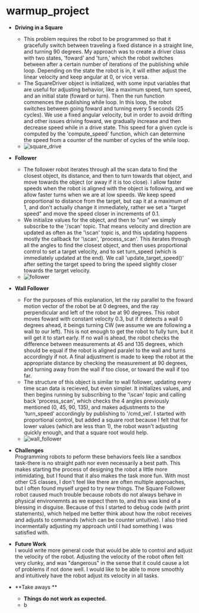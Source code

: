 # warmup_project
* **Driving in a Square**
  * This problem requires the robot to be programmed so that it gracefully switch between traveling a fixed distance in a straight line, and turning 90 degrees. My approach was to create a driver class with two states, 'foward' and 'turn,' which the robot switches between after a certain number of iterations of the publishing while loop. Depending on the state the robot is in, it will either adjust the linear velocity and keep angular at 0, or vice versa.
  * The SquareDriver object is initialized, with some input variables that are useful for adjusting behavior, like a maximum speed, turn speed, and an initial state (foward or turn). Then the run function commences the publishing while loop. In this loop, the robot switches between going foward and turning every 5 seconds (25 cycles). We use a fixed angular velocity, but in order to avoid drifting and other issues driving foward, we gradually increase and then decrease speed while in a drive state. This speed for a given cycle is computed by the 'compute_speed' function, which can determine the speed from a counter of the number of cycles of the while loop. 
  * ![square_drive](https://user-images.githubusercontent.com/63179479/113523140-9cd24f80-956b-11eb-9edb-7472dedde20c.gif)
* **Follower**
  * The follower robot iterates through all the scan data to find the closest object, its distance, and then to turn towards that object, and move towards the object (or away if it is too close). I allow faster speeds when the robot is aligned with the object is following, and we allow faster turns when we are at low speeds. We keep speed proportional to distance from the target, but cap it at a maximum of 1, and don't actually change it immediately, rather we set a "target speed" and move the speed closer in increments of 0.1.
  * We initialize values for the object, and then to "run" we simply subscribe to the '/scan' topic. That means velocity and direction are updated as often as the '\scan' topic is, and this updating happens mostly the callback for '\scan', 'process_scan'. This iterates through all the angles to find the closest object, and then uses proportional control to set a target velocity, and to set turn_speed (which is immediately updated at the end). We call 'update_target_speed()' after setting the target speed to bring the speed slightly closer towards the target velocity.
  * ![follower](https://user-images.githubusercontent.com/63179479/114346576-52cc0980-9b29-11eb-9bcd-fc5043e3b059.gif)

* **Wall Follower**
  * For the purposes of this explanation, let the ray parallel to the foward motion vector of the robot be at 0 degrees, and the ray perpendicular and left of the robot be at 90 degrees. This robot moves foward with constant velocity 0.3, but if it detects a wall 0 degrees ahead, it beings turning CW (we assume we are following a wall to our left). This is not enough to get the robot to fully turn, but it will get it to start early. If no wall is ahead, the robot checks the difference between measurements at 45 and 135 degrees, which should be equal if the robot is aligned paralel to the wall and turns accordingly if not. A final adjustment is made to keep the robot at the appropriate distance by checking the measurement at 90 degrees, and turning away from the wall if too close, or toward the wall if too far.
  * The structure of this object is similar to wall follower, updating every time scan data is recieved, but even simpler. It initializes values, and then begins running by subscribing to the '\scan' topic and calling back 'process_scan', which checks the 4 angles previously mentioned (0, 45, 90, 135), and makes adjustments to the 'turn_speed' accordingly by publishing to '/cmd_vel'. I started with proportional control, but added a square root because I felt that for lower values (which are less than 1), the robot wasn't adjusting quickly enough, and that a square root would help. 
  * ![wall_follower](https://user-images.githubusercontent.com/63179479/114346555-4ba4fb80-9b29-11eb-8d46-9779740cc90d.gif)

* **Challenges** \
 Programming robots to peform these behaviors feels like a sandbox task-there is no straight path nor even necessarily a best path. This makes starting the process of designing the robot a little more intimidating, but I found that it also makes the task more fun. With most other CS classes, I don't feel like there are often multiple approaches, but I often found myself urged to try new things. The Square Follower robot caused much trouble because robots do not always behave in physical environemnts as we expect them to, and this was kind of a blessing in disguise. Because of this I started to debug code (with print statements), which helped me better think about how the robot receives and adjusts to commands (which can be counter untuitive). I also tried incermentally adjusting my approach until I had something I was satisfied with.
* **Future Work** \
 I would write more general code that would be able to control and adjust the velocity of the robot. Adjusting the velocity of the robot often felt very clunky, and was "dangerous" in the sense that it could cause a lot of problems if not done well. I would like to be able to more smoothly and intuitively have the robot adjust its velocity in all tasks.
* **Take aways **
  * **Things do not work as expected.**
  * b
